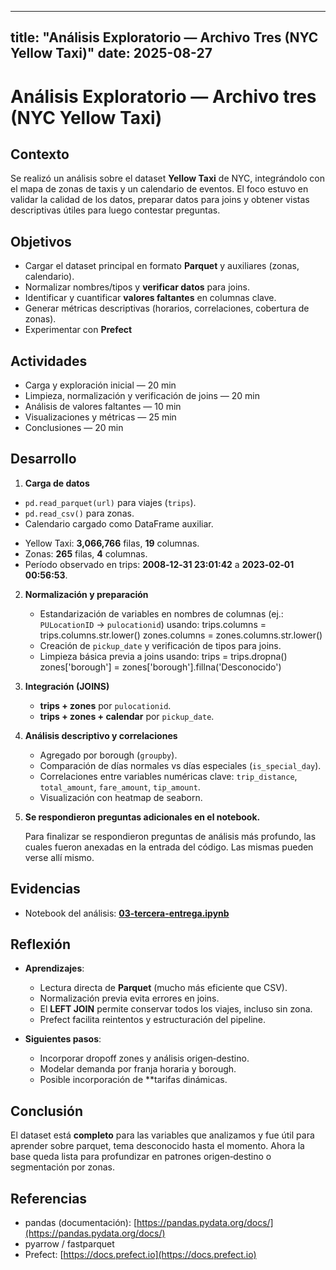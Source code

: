 ---

title: "Análisis Exploratorio — Archivo Tres (NYC Yellow Taxi)"
date: 2025-08-27
----------------

# Análisis Exploratorio — Archivo tres (NYC Yellow Taxi)

## Contexto

Se realizó un análisis sobre el dataset **Yellow Taxi** de NYC, integrándolo con el mapa de zonas de taxis y un calendario de eventos. El foco estuvo en validar la calidad de los datos, preparar datos para joins y obtener vistas descriptivas útiles para luego contestar preguntas.

## Objetivos

* Cargar el dataset principal en formato **Parquet** y auxiliares (zonas, calendario).
* Normalizar nombres/tipos y **verificar datos** para joins.
* Identificar y cuantificar **valores faltantes** en columnas clave.
* Generar métricas descriptivas (horarios, correlaciones, cobertura de zonas).
* Experimentar con **Prefect**
  
## Actividades 

* Carga y exploración inicial — 20 min
* Limpieza, normalización y verificación de joins — 20 min
* Análisis de valores faltantes — 10 min
* Visualizaciones y métricas — 25 min
* Conclusiones — 20 min

## Desarrollo

1. **Carga de datos**

- `pd.read_parquet(url)` para viajes (`trips`).  
- `pd.read_csv()` para zonas.  
- Calendario cargado como DataFrame auxiliar.  
  
* Yellow Taxi: **3,066,766** filas, **19** columnas.
* Zonas: **265** filas, **4** columnas.
* Período observado en trips: **2008‑12‑31 23:01:42** a **2023‑02‑01 00:56:53**.

2. **Normalización y preparación**

   * Estandarización de variables en nombres de columnas (ej.: `PULocationID` → `pulocationid`) usando:
   trips.columns = trips.columns.str.lower()
   zones.columns = zones.columns.str.lower()
   * Creación de `pickup_date` y verificación de tipos para joins.
   * Limpieza básica previa a joins usando:
   trips = trips.dropna()
   zones['borough'] = zones['borough'].fillna('Desconocido')

3. **Integración (JOINS)**
   
   * **trips + zones** por `pulocationid`.  
   * **trips + zones + calendar** por `pickup_date`. 

4. **Análisis descriptivo y correlaciones**
    
   * Agregado por borough (`groupby`).  
   * Comparación de días normales vs días especiales (`is_special_day`).
   * Correlaciones entre variables numéricas clave: `trip_distance`, `total_amount`, `fare_amount`, `tip_amount`.  
   * Visualización con heatmap de seaborn.
  
5. **Se respondieron preguntas adicionales en el notebook.** 

   Para finalizar se respondieron preguntas de análisis más profundo, las cuales fueron anexadas en la entrada del código. Las mismas pueden verse allí mismo.

## Evidencias

* Notebook del análisis: **[03-tercera-entrega.ipynb](tres.ipynb)**

## Reflexión

* **Aprendizajes**:
  - Lectura directa de **Parquet** (mucho más eficiente que CSV).  
  - Normalización previa evita errores en joins.  
  - El **LEFT JOIN** permite conservar todos los viajes, incluso sin zona.  
  - Prefect facilita reintentos y estructuración del pipeline.  
  
* **Siguientes pasos**:
  - Incorporar dropoff zones y análisis origen‑destino.
  - Modelar demanda por franja horaria y borough. 
  - Posible incorporación de **tarifas dinámicas.

## Conclusión

El dataset está **completo** para las variables que analizamos y fue útil para aprender sobre parquet, tema desconocido hasta el momento. Ahora la base queda lista para profundizar en patrones origen‑destino o segmentación por zonas.

## Referencias

* pandas (documentación): [https://pandas.pydata.org/docs/](https://pandas.pydata.org/docs/)  
* pyarrow / fastparquet  
* Prefect: [https://docs.prefect.io](https://docs.prefect.io)  
